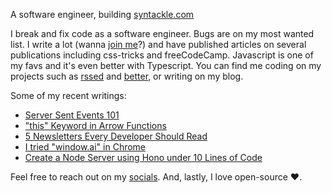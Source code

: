 A software engineer, building [syntackle.com](https://syntackle.com)

I break and fix code as a software engineer. Bugs are on my most wanted list. I write a lot (wanna [join me](https://syntackle.com/write/)?) and have published articles on several publications including css-tricks and freeCodeCamp. Javascript is one of my favs and it's even better with Typescript. You can find me coding on my projects such as [rssed](https://rssed.netlify.app) and [better](https://github.com/murtuzaalisurti/better), or writing on my blog.

Some of my recent writings:

<!-- BLOG-POST-LIST:START -->
- [Server Sent Events 101](https://syntackle.com/blog/server-sent-events/)
- [&quot;this&quot; Keyword in Arrow Functions](https://syntackle.com/blog/this-keyword-in-arrow-functions-javascript/)
- [5 Newsletters Every Developer Should Read](https://syntackle.com/blog/five-newsletters-every-developer-should-read/)
- [I tried &quot;window.ai&quot; in Chrome](https://syntackle.com/blog/window-ai-in-chrome/)
- [Create a Node Server using Hono under 10 Lines of Code](https://syntackle.com/blog/node-http-server-using-hono/)
<!-- BLOG-POST-LIST:END -->

Feel free to reach out on my [socials](https://murtuzaalisurti.github.io/#socials). And, lastly, I love open-source ❤️.
